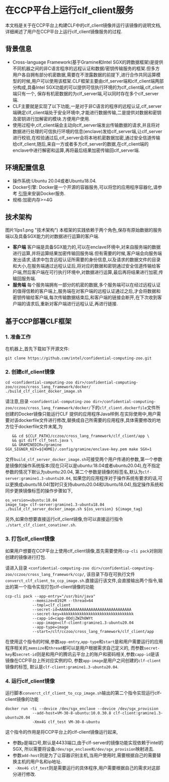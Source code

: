 # 在CCP平台上运行clf_client服务
本文档是关于在CCP平台上构建CLF中的clf_client镜像并运行该镜像的说明文档,详细阐述了用户在CCP平台上运行clf_client镜像服务的过程.

## 背景信息
- Cross-language Framework(基于Gramine和Intel SGX的跨数据框架)是提供不同机器之间的非C语言程序的远程认证和数据/密钥传输服务的框架.但多方用户各自拥有部分机密数据,需要在不泄露数据的前提下,进行合作共同运算模型的时候,用户可以使用该框架.CLF框架主要由clf_server端和clf_client端两部分构成,具备Intel SGX功能的可以提供可信执行环境的为clf_client端,clf_client端只有一个, 保存有机密数据的为clf_server端,可以同时存在多个clf_server端.
- CLF主要就是实现了以下功能,一是对于非C语言的程序的远程认证,clf_server端确定clf_client端处于安全环境中,才能进行数据传输,二是提供对数据和密钥及密钥进行加解密的模块.方便用户使用.
- 使用过程中,clf_client端会主动向clf_server端发出传输数据的请求,并且将对数据进行处理的可信执行环境的信息(enclave)发给clf_server端,让clf_server进行校验,在校验通过后,clf_server会将本地机密数据加密,通过安全信道传输给clf_client,随后,来自一方或者多方clf_server的数据,在clf_client端的enclave中进行解密和运算,再将最后结果加密传输回clf_server端.
## 环境配置信息
- 操作系统:Ubuntu 20.04或者Ubuntu18.04.
- Docker引擎: Docker是一个开源的容器服务,可以将您的应用程序容器化,请参考 [引导](https://docs.docker.com/engine/install/ubuntu/#install-using-the-convenience-script)来安装Docker服务.
- 规格:加密内存>=4G
## 技术架构
图片1(ps1.png "技术架构")
本框架的实践依赖于两个角色,保存有原始数据的服务端以及具备SGX能力的对数据进行运算的客户端.
- **客户端** 客户端是具备SGX能力的,可以在enclave环境中,对来自服务端的数据进行运算,并将运算结果加密传输回服务端.但有需要的时候,客户端会向服务端发出请求,请求中包含远程认证所需要的身份信息,以及请求的数据文件的目录和大小,在服务端通过远程认证后,将对应的数据和密钥通过安全信道传输给客户端,然后客户端在可行执行环境中,对数据进行运算,最后再将结果进行加密,传输回服务端.
- **服务端** 每个服务端拥有一部分的机密的数据,多个服务端可以在经过远程认证的值得信赖的客户端上,服务端在对客户端的远程认证通过之后,才会将数据和密钥传输给客户端,每次传输数据结束后,和客户端的链接会断开,在下次收到客户端的请求后,重新对客户端进行远程认证,再进行链接.
## 基于CCP部署CLF框架
### 1. 准备工作
在机器上,首先下载如下开源文件:
```
git clone https://github.com/intel/confidential-computing-zoo.git
```

### 2. 创建clf_client镜像
 ```
 cd <confidential-computing-zoo dir>/confidential-computing-zoo/cczoo/cross_lang_framework/docker/
 ./build_clf_client_docker_image.sh
 ```
请注意,目录 `<confidential-computing-zoo dir>/confidential-computing-zoo/cczoo/cross_lang_framework/docker/`下的`clf_client.dockerfile`文件所创建的Docker镜像只能运行CLF
提供的应用程序Java样例.在实际使用中,用户需要对该dockerfile文件进行修改,替换成自己所需要的应用程序,具体需要修改的地方位于dockerfile文件末尾,为
 ```
    && cd ${CLF_PATH}/cczoo/cross_lang_framework/clf_client/app \
    && git diff clf_test.java \
    && GRAMINEDIR=/gramine SGX_SIGNER_KEY=${HOME}/.config/gramine/enclave-key.pem make SGX=1
 ```
文件`build_clf_server_docker_image.sh`可接受两个用户传递的参数,第一个参数是镜像的操作系统版本(现在只可以是ubuntu:18.04或者ubuntu20.04),在不指定参数的情况下默认为ubuntu:20.04,
第二个参数是镜像的标签名,默认为`clf-server:gramine1.3-ubuntu20.04`,
如果您的应用程序对于操作系统有要求的话,可以更换成ubuntu18.04(暂时只支持ubuntu20.04和Ubuntu18.04),指定操作系统和同步更换镜像标签的操作步骤如下,
 ```
 os_version=ubuntu:18.04
 image_tag= clf-server:gramine1.3-ubuntu18.04
 ./build_clf_server_docker_image.sh ${os_version} ${image_tag}
 ```

 另外,如果你想要直接运行clf_client镜像,你可以直接运行指令 `./start_clf_client_conatiner.sh`.

### 3. 打包clf_client镜像

 如果用户想要在CCP平台上使用clf_client镜像,首先需要使用`ccp-cli pack`对刚刚创建的镜像进行打包.
 
 请进入目录 `<confidential-computing-zoo dir>/confidential-computing-zoo/cczoo/cross_lang_framework/ccp/`, 
 该目录下存在可执行文件`converct_clf_client_to_ccp_image.sh`.直接运行该文件,会直接输出两个指令,输出的第一个指令实现打包clf-client镜像的功能

 ```
 ccp-cli pack --app-entry="/usr/bin/java"
             --memsize=8192M --thread=64
             --tmpl=clf_client
             --secret-id=AAAAAAAAAAAAAAAAAAAAAAAAAAAAAAAA
             --secret-key=kkkkkkkkkkkkkkkkkkkkkkkkkkkkkkkk
             --capp-id=capp-ODdjZWZhOWYt
             --app-image=clf-client:gramine1.3-ubuntu20.04
             --app-type=image
             --start=/clf/cczoo/cross_lang_framework/clf_client/app
 ```
 在使用这个指令的时候,参数`app-entry`,`app-type`和`start`是和用户需要运行的应用程序相关的,`memsize`和`thread`都可以是用户根据需求自己定义的,
 而参数`secret-key`和`secret-id`则是和用户的腾讯云平台上的账户和密码相关,参数`capp-id`是该镜像在CCP平台上所对应实例的ID,
 参数`app-image`是用户之间创建的`clf-client`镜像的标签, 默认是`clf-client:gramine1.3-ubuntu20.04`.
 ### 4. 运行clf_client镜像 
 运行脚本`converct_clf_client_to_ccp_image.sh`输出的第二个指令实现运行clf-client镜像的功能
 ``` 
 docker run -ti --device /dev/sgx_enclave --device /dev/sgx_provision
             --add-host=VM-30-8-ubuntu:10.0.30.8 clf-client:gramine1.3-ubuntu20.04
             -Xmx4G clf_test VM-30-8-ubuntu
 ```
 这个指令的作用是将CCP平台上的clf-client镜像运行起来,
 - 参数`p`是端口号,默认是4433端口,由于clf-server的镜像功能实现依赖于intel的SGX,
 所以需要将设备`/dev/sgx_enclave和/dev/sgx_provision`映射进去.
 - 参数`add-host`则是为了让容器识别主机,当用户使用时,需要根据自己的需要替换主机的用户名和ip地址.
 - ` -Xmx4G clf_test`则是需要运行的具体程序,用户需要根据自己的需求对这部分进行修改.
  
 
